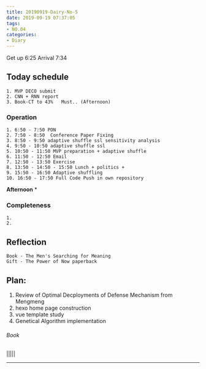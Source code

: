 ```yaml
---
title: 20190919-Dairy-No-5
date: 2019-09-19 07:37:05
tags:
- NO.04
categories:
- Diary
---
```



Get up 6:25   Arrival  7:34

## Today schedule
	1. MVP DECO submit
	2. CNN + RNN report
	3. Book-CT to 43% 	Must.. (Afternoon)

### Operation
	1. 6:50 - 7:50 PON
	2. 7:50 - 8:50  Conference Paper Fixing
	3. 8:50 - 9:50 adaptive shuffle ssl sensitivity analysis
	4. 9:50 - 10:50 adaptive shuffle ssl
	5. 10:50 - 11:50 MVP preparation + adaptive shuffle
	6. 11:50 - 12:50 Email
	7. 12:50 - 13:50 Exercise
	8. 13:50 - 14:50 - 15:50 Lunch + politics + 
	9. 15:50 - 16:50 Adaptive shuffling
	10. 16:50 - 17:50 Full Code Push in own repository


**Afternoon** 
	* 

	

### Completeness
	1. 
	2. 


## Reflection
 	Book - The Men's Searching for Meaning
 	Gift - The Power of Now paperback



## Plan: 
1. Review of Optimal Decployments of Defense Mechanism from Mengmeng
2. hexo home page construction 
3. vue template study
4. Genetical Algorithm implementation

###### Book

|||||


---


